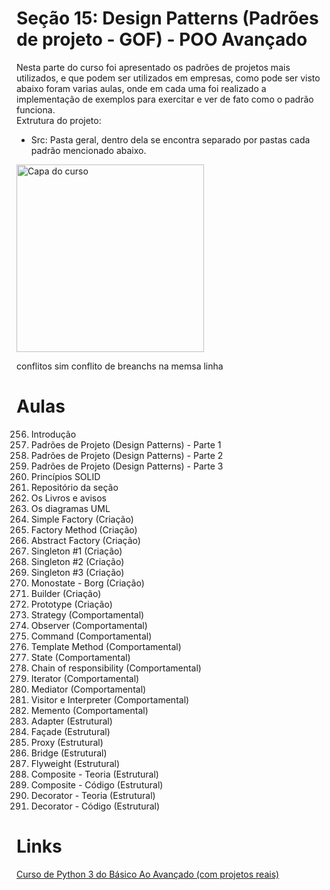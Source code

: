 # Seção 15: Design Patterns (Padrões de projeto - GOF) - POO Avançado
Nesta parte do curso foi apresentado os padrões de projetos mais utilizados, e que podem ser utilizados em empresas, como pode ser visto abaixo foram varias aulas, onde em cada uma foi realizado a implementação de exemplos para exercitar e ver de fato como o padrão funciona.<br>
Extrutura do projeto:<br>
 - Src: Pasta geral, dentro dela se encontra separado por pastas cada padrão mencionado abaixo.<br>
<img src="https://img-c.udemycdn.com/course/240x135/2411816_3802_4.jpg" width="300" title="Capa do curso">

conflitos
sim
conflito de breanchs
na memsa
linha

# Aulas
256. Introdução<br>
257. Padrões de Projeto (Design Patterns) - Parte 1<br>
258. Padrões de Projeto (Design Patterns) - Parte 2<br>
259. Padrões de Projeto (Design Patterns) - Parte 3<br>
260. Princípios SOLID<br>
261. Repositório da seção<br>
262. Os Livros e avisos<br>
263. Os diagramas UML<br>
264. Simple Factory (Criação)<br>
265. Factory Method (Criação)<br>
266. Abstract Factory (Criação)<br>
267. Singleton #1 (Criação)<br>
268. Singleton #2 (Criação)<br>
269. Singleton #3 (Criação)<br>
270. Monostate - Borg (Criação)<br>
271. Builder (Criação)<br>
272. Prototype (Criação)<br>
273. Strategy (Comportamental)<br>
274. Observer (Comportamental)<br>
275. Command (Comportamental)<br>
276. Template Method (Comportamental)<br>
277. State (Comportamental)<br>
278. Chain of responsibility (Comportamental)<br>
279. Iterator (Comportamental)<br>
280. Mediator (Comportamental)<br>
281. Visitor e Interpreter (Comportamental)<br>
282. Memento (Comportamental)<br>
283. Adapter (Estrutural)<br>
284. Façade (Estrutural)<br>
285. Proxy (Estrutural)<br>
286. Bridge (Estrutural)<br>
287. Flyweight (Estrutural)<br>
288. Composite - Teoria (Estrutural)<br>
289. Composite - Código (Estrutural)<br>
290. Decorator - Teoria (Estrutural)<br>
291. Decorator - Código (Estrutural)<br>


# Links
[Curso de Python 3 do Básico Ao Avançado (com projetos reais)](https://www.udemy.com/course/python-3-do-zero-ao-avancado/)
